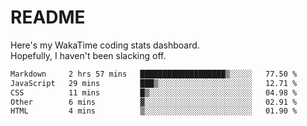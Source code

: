 # README

Here's my WakaTime coding stats dashboard.  
Hopefully, I haven't been slacking off.

<!--START_SECTION:waka-->

```txt
Markdown     2 hrs 57 mins   ███████████████████▒░░░░░   77.50 %
JavaScript   29 mins         ███▒░░░░░░░░░░░░░░░░░░░░░   12.71 %
CSS          11 mins         █▒░░░░░░░░░░░░░░░░░░░░░░░   04.98 %
Other        6 mins          ▓░░░░░░░░░░░░░░░░░░░░░░░░   02.91 %
HTML         4 mins          ▒░░░░░░░░░░░░░░░░░░░░░░░░   01.90 %
```

<!--END_SECTION:waka-->